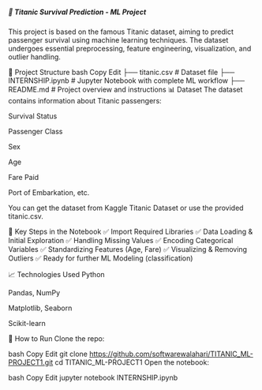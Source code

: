 ##### 🚢 Titanic Survival Prediction - ML Project
This project is based on the famous Titanic dataset, aiming to predict passenger survival using machine learning techniques. The dataset undergoes essential preprocessing, feature engineering, visualization, and outlier handling.

📁 Project Structure
bash
Copy
Edit
├── titanic.csv         # Dataset file
├── INTERNSHIP.ipynb    # Jupyter Notebook with complete ML workflow
├── README.md           # Project overview and instructions
📊 Dataset
The dataset contains information about Titanic passengers:

Survival Status

Passenger Class

Sex

Age

Fare Paid

Port of Embarkation, etc.

You can get the dataset from Kaggle Titanic Dataset or use the provided titanic.csv.

🔧 Key Steps in the Notebook
✅ Import Required Libraries
✅ Data Loading & Initial Exploration
✅ Handling Missing Values
✅ Encoding Categorical Variables
✅ Standardizing Features (Age, Fare)
✅ Visualizing & Removing Outliers
✅ Ready for further ML Modeling (classification)

📈 Technologies Used
Python

Pandas, NumPy

Matplotlib, Seaborn

Scikit-learn

🚀 How to Run
Clone the repo:

bash
Copy
Edit
git clone https://github.com/softwarewalahari/TITANIC_ML-PROJECT1.git
cd TITANIC_ML-PROJECT1
Open the notebook:

bash
Copy
Edit
jupyter notebook INTERNSHIP.ipynb
